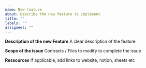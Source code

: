 ```yaml
---
name: New feature
about: Describe the new feature to implement
title: ""
labels: ""
assignees: ""
---
```


**Description of the new Feature**
A clear description of the feature

**Scope of the issue**
Contracts / Files to modify to complete the issue

**Ressources**
If applicable, add links to website, notion, sheets etc
